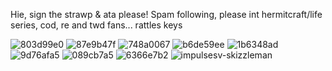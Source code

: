 
Hie, sign the strawp & ata please! Spam following,
please int hermitcraft/life series, cod, re and twd fans... rattles keys

![803d99e0](https://github.com/user-attachments/assets/a8bee071-4b21-4b0e-aaea-892564525d8f) ![87e9b47f](https://github.com/user-attachments/assets/adff3fa3-9473-4359-88bd-746390fa446c) ![748a0067](https://github.com/user-attachments/assets/f676c700-98c7-412b-9733-3233c4e3e43e) ![b6de59ee](https://github.com/user-attachments/assets/f94ec38e-4f44-4ae9-9da6-2f8e704aa13b) ![1b6348ad](https://github.com/user-attachments/assets/40c11db1-d591-4aa4-8984-97a0a62d7f23) ![9d76afa5](https://github.com/user-attachments/assets/78e8b49a-8113-435e-be57-67c1e7852fe1) ![089cb7a5](https://github.com/user-attachments/assets/bbd79498-7ac9-472b-bdb0-2a011328b70b) ![6366e7b2](https://github.com/user-attachments/assets/5308d9aa-5326-4eab-aba5-a4a0c6661807) 
 ![impulsesv-skizzleman](https://github.com/user-attachments/assets/0de1c3de-a77c-4aab-ba38-d90ad93a8bdf)




